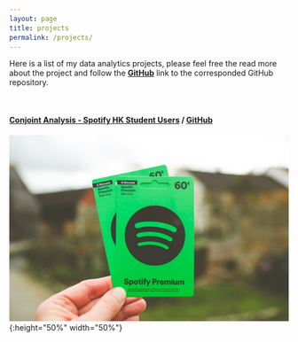 ```yaml
---
layout: page
title: projects
permalink: /projects/
---
```

Here is a list of my data analytics projects, please feel free the read more about the project and follow the **[GitHub](https://github.com/yunchipang)** link to the corresponded GitHub repository.

<br/>

#### **[Conjoint Analysis - Spotify HK Student Users](https://yunchipang.github.io/conjoint-analysis-spotify-hk.html)** / **[GitHub](https://github.com/yunchipang/conjoint-analysis-spotify-hk)**
![spotify premium pic](/assets/images/markus-spiske-oP252BBynbs-unsplash.jpg){:height="50%" width="50%"}

